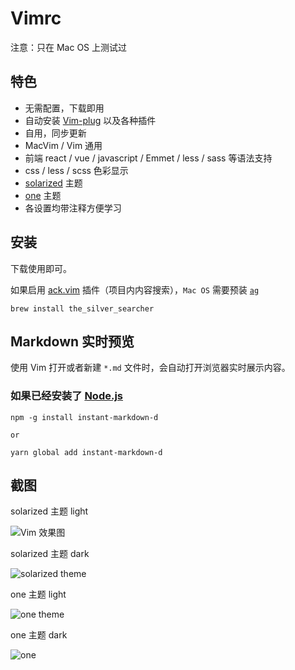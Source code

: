 # Vimrc

注意：只在 Mac OS 上测试过

## 特色

* 无需配置，下载即用
* 自动安装 [Vim-plug](https://github.com/junegunn/vim-plug) 以及各种插件
* 自用，同步更新
* MacVim / Vim 通用
* 前端 react / vue / javascript / Emmet / less / sass 等语法支持
* css / less / scss 色彩显示
* [solarized](https://github.cooooooooooooom/altercation/vim-colors-solarized) 主题
* [one](https://github.com/rakr/vim-one) 主题
* 各设置均带注释方便学习

## 安装

下载使用即可。

如果启用 [ack.vim](https://github.com/mileszs/ack.vim) 插件（项目内内容搜索），`Mac OS` 需要预装 [`ag`](https://github.com/ggreer/the_silver_searcher)

```
brew install the_silver_searcher
```

## Markdown 实时预览

使用 Vim 打开或者新建 `*.md` 文件时，会自动打开浏览器实时展示内容。

### 如果已经安装了 [Node.js](https://nodejs.org/en/)

```
npm -g install instant-markdown-d

or

yarn global add instant-markdown-d
```

## 截图

solarized 主题 light

![Vim 效果图](https://ws2.sinaimg.cn/large/006tNc79ly1ficcyg7glkj31kw0v9qf1.jpg)

solarized 主题 dark

![solarized theme](https://ws3.sinaimg.cn/large/006tKfTcly1fpx30pbv7bj31kw0upwp5.jpg)

one 主题 light

![one theme](https://ws1.sinaimg.cn/large/006tKfTcly1fpx2mwhrp8j31kw0vndqn.jpg)

one 主题 dark

![one](https://ws3.sinaimg.cn/large/006tKfTcly1fpx2u53bocj31kw0up7eu.jpg)

